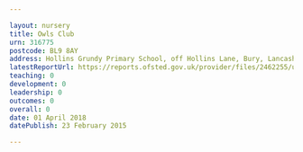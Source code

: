 ```yaml
---

layout: nursery
title: Owls Club
urn: 316775
postcode: BL9 8AY
address: Hollins Grundy Primary School, off Hollins Lane, Bury, Lancashire, BL9 8AY
latestReportUrl: https://reports.ofsted.gov.uk/provider/files/2462255/urn/316775.pdf
teaching: 0
development: 0
leadership: 0
outcomes: 0
overall: 0
date: 01 April 2018 
datePublish: 23 February 2015

---
```

